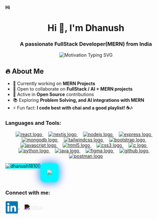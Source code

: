 **Hi**

<h1 align="center">Hi 👋, I'm Dhanush</h1>
<h3 align="center">A passionate FullStack Developer(MERN) from India</h3>

<p align="center">
  <img src="https://readme-typing-svg.herokuapp.com?size=22&color=00F7FF&center=true&vCenter=true&width=500&lines=🚀+Keep+Building;📚+Keep+Learning;🌱+Keep+Growing;☕+Turning+Coffee+into+Code" alt="Motivation Typing SVG" />
</p>


## 🔥 About Me  
- 🔭 Currently working on **MERN Projects**  
- 👯 Open to collaborate on **FullStack / AI + MERN projects**  
- 🤝 Active in **Open Source** contributions  
- 📚 Exploring **Problem Solving, and AI integrations with MERN**  
- ⚡ Fun fact: **I code best with chai and a good playlist! ☕🎶** 




<h3 align="left">Languages and Tools:</h3>
<div align="center">
  <a href="https://reactjs.org/" target="_blank">
    <img src="https://skillicons.dev/icons?i=react" height="60" alt="react logo" />
  </a>
  <img width="12" />
  <a href="https://nextjs.org/" target="_blank">
    <img src="https://skillicons.dev/icons?i=nextjs" height="60" alt="nextjs logo" />
  </a>
  <img width="12" />
  <a href="https://nodejs.org" target="_blank">
    <img src="https://skillicons.dev/icons?i=nodejs" height="60" alt="nodejs logo" />
  </a>
  <img width="12" />
  <a href="https://expressjs.com" target="_blank">
    <img src="https://skillicons.dev/icons?i=express" height="60" alt="express logo" />
  </a>
  <img width="12" />
  <a href="https://www.mongodb.com/" target="_blank">
    <img src="https://skillicons.dev/icons?i=mongodb" height="60" alt="mongodb logo" />
  </a>
  <img width="12" />
  <a href="https://tailwindcss.com/" target="_blank">
    <img src="https://skillicons.dev/icons?i=tailwind" height="60" alt="tailwindcss logo" />
  </a>
  <img width="12" />
  <a href="https://getbootstrap.com" target="_blank">
    <img src="https://skillicons.dev/icons?i=bootstrap" height="60" alt="bootstrap logo" />
  </a>
  <img width="12" />
  <a href="https://developer.mozilla.org/en-US/docs/Web/JavaScript" target="_blank">
    <img src="https://skillicons.dev/icons?i=js" height="60" alt="javascript logo" />
  </a>
  <img width="12" />
  <a href="https://www.w3.org/html/" target="_blank">
    <img src="https://skillicons.dev/icons?i=html" height="60" alt="html5 logo" />
  </a>
  <img width="12" />
  <a href="https://www.w3schools.com/css/" target="_blank">
    <img src="https://skillicons.dev/icons?i=css" height="60" alt="css3 logo" />
  </a>
  <img width="12" />
  <a href="https://www.cprogramming.com/" target="_blank">
    <img src="https://skillicons.dev/icons?i=c" height="60" alt="c logo" />
  </a>
  <img width="12" />
  <a href="https://www.python.org/" target="_blank">
    <img src="https://skillicons.dev/icons?i=python" height="60" alt="python logo" />
  </a>
  <img width="12" />
  <a href="https://www.java.com/" target="_blank">
    <img src="https://skillicons.dev/icons?i=java" height="60" alt="java logo" />
  </a>
  <img width="12" />
  <a href="https://www.figma.com/" target="_blank">
    <img src="https://skillicons.dev/icons?i=figma" height="60" alt="figma logo" />
  </a>
  <img width="12" />
  <a href="https://github.com/" target="_blank">
    <img src="https://skillicons.dev/icons?i=github" height="60" alt="github logo" />
  </a>
  <img width="12" />
  <a href="https://www.postman.com/" target="_blank">
    <img src="https://skillicons.dev/icons?i=postman" height="60" alt="postman logo" />
  </a>
</div>

 <div>

  <p><img align="left" style="background: #00F7FF" src="https://github-readme-stats.vercel.app/api/top-langs?username=dhanush18100&show_icons=true&locale=en&layout=compact" alt="dhanush18100" /></p>
<div align="center" style="background: #00F7FF; border-radius: 12px; box-shadow: 0 0 20px #00F7FF, 0 0 30px #9B5DE5; display: inline-block; padding: 20px;">
  <img src="https://github-streak-stats-ruby.vercel.app/?user=dhanush18100&theme=radical&ring=00F7FF&fire=9B5DE5&currStreakLabel=00F7FF&sideNums=9B5DE5&currStreakNum=00F7FF&sideLabels=9B5DE5&dates=00F7FF&hide_border=true" />

</div>
</div>

<h3 align="left">Connect with me:</h3>
<p align="left">
  <a href="https://www.linkedin.com/in/dhanush-a29b38284/" target="blank">
    <img align="center" src="https://raw.githubusercontent.com/devicons/devicon/master/icons/linkedin/linkedin-original.svg" alt="linkedin" height="40" width="40" />
  </a>
  <img width="12" /> 
  <a href="https://github.com/dhanush18100" target="blank">
    <img align="center" src="https://github.githubassets.com/images/modules/logos_page/GitHub-Mark.png" alt="github" height="40" width="40" style="filter: invert(1);" />
  </a>
</p>





